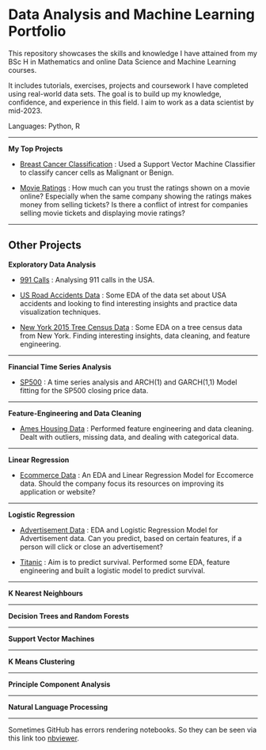 # Data Analysis and Machine Learning Portfolio


This repository showcases the skills and knowledge I have attained from my BSc H in Mathematics and online Data Science and Machine Learning courses.

It includes tutorials, exercises, projects and coursework I have completed using real-world data sets. The goal is to build up my knowledge, confidence, and experience in this field. I aim to work as a data scientist by mid-2023. 
 
Languages: Python, R

---
**My Top Projects**

- [Breast Cancer Classification]()
: Used a Support Vector Machine Classifier to classify cancer cells as Malignant or Benign.

- [Movie Ratings](https://github.com/adilsaid64/Data-Science-and-Machine-Learning-Portfolio/blob/main/Python%20for%20Machine%20Learning%20&%20Data%20Science%20Masterclass/Moving%20Ratings%20EDA.ipynb)
: How much can you trust the ratings shown on a movie online? Especially when the same company showing the ratings makes money from selling tickets? Is there a conflict of intrest for companies selling movie tickets and displaying movie ratings?

---
## Other Projects

**Exploratory Data Analysis**

- [991 Calls](https://github.com/adilsaid64/Data-Science-and-Machine-Learning-Portfolio/blob/main/Python%20for%20Data%20Science%20and%20Machine%20Learning%20Bootcamp/Project%201%20EDA%20911%20Calls%20Data.ipynb)
: Analysing 911 calls in the USA.

- [US Road Accidents Data](https://github.com/adilsaid64/Data-Science-and-Machine-Learning-Portfolio/blob/main/USA%20Accidents/US_Accidents_Project_Exploratoy_Data_Analysis.ipynb)
: Some EDA of the data set about USA accidents and looking to find interesting insights and practice data visualization techniques.
   
- [New York 2015 Tree Census Data](https://github.com/adilsaid64/Data-Science-and-Machine-Learning-Portfolio/blob/main/New%20York%202015%20Tree%20Cencus%20Data/2015_Street_Tree_Cencus_Tree_data_in_New_York.ipynb)
: Some EDA on a tree census data from New York. Finding interesting insights, data cleaning, and feature engineering.

---
**Financial Time Series Analysis**
- [SP500](https://github.com/adilsaid64/Data-Science-and-Machine-Learning-Portfolio/blob/main/Time%20Series%20SP500%20Analysis%20CW%201%20in%20R.ipynb)
: A time series analysis and ARCH(1) and GARCH(1,1) Model fitting for the SP500 closing price data.

---
**Feature-Engineering and Data Cleaning**
- [Ames Housing Data]()
: Performed feature engineering and data cleaning. Dealt with outliers, missing data, and dealing with categorical data.

---
**Linear Regression**
- [Ecommerce Data](https://github.com/adilsaid64/Data-Science-and-Machine-Learning-Portfolio/blob/main/Python%20for%20Data%20Science%20and%20Machine%20Learning%20Bootcamp/Project%202%20Ecommerce%20Linear%20Regression.ipynb)
: An EDA and Linear Regression Model for Eccomerce data. Should the company focus its resources on improving its application or website?

---
**Logistic Regression**
- [Advertisement Data](https://github.com/adilsaid64/Data-Science-and-Machine-Learning-Portfolio/blob/main/Python%20for%20Data%20Science%20and%20Machine%20Learning%20Bootcamp/Project%203%20Advertisement%20Data%20Logistic%20Regression.ipynb)
: EDA and Logistic Regression Model for Advertisement data. Can you predict, based on certain features, if a person will click or close an advertisement?

- [Titanic](https://github.com/adilsaid64/Data-Science-and-Machine-Learning-Portfolio/blob/main/Titanic%20Logistic%20Regression%20Predicting%20Survival.ipynb)
: Aim is to predict survival. Performed some EDA, feature engineering and built a logistic model to predict survival.

---
**K Nearest Neighbours**

---
**Decision Trees and Random Forests**

---
**Support Vector Machines**

---
**K Means Clustering**

---
**Principle Component Analysis**

---
**Natural Language Processing**

---

Sometimes GitHub has errors rendering notebooks. So they can be seen via this link too [nbviewer](https://nbviewer.org/github/adilsaid64/).
